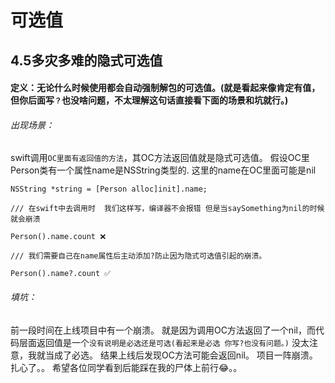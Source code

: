 # 可选值

##  4.5多灾多难的隐式可选值

#### 定义：无论什么时候使用都会自动强制解包的可选值。(就是看起来像肯定有值， 但你后面写```？```也没啥问题，不太理解这句话直接看下面的场景和坑就行。)

###### 出现场景：
swift调用```OC里面有返回值的方法```，其OC方法返回值就是隐式可选值。
假设OC里Person类有一个属性name是NSString类型的.  这里的name在OC里面可能是nil
  
    NSString *string = [Person alloc]init].name;

    /// 在swift中去调用时  我们这样写，编译器不会报错 但是当saySomething为nil的时候就会崩溃

    Person().name.count ❌

    /// 我们需要自己在name属性后主动添加?防止因为隐式可选值引起的崩溃。

    Person().name?.count ✅

###### 填坑：
前一段时间在上线项目中有一个崩溃。
就是因为调用OC方法返回了一个nil，而代码层面返回值是一个```没有说明是必选还是可选(看起来是必选 你写?也没有问题。)```
没太注意，我就当成了必选。
结果上线后发现OC方法可能会返回nil。
项目一阵崩溃。
扎心了。。 希望各位同学看到后能踩在我的尸体上前行😂。。

